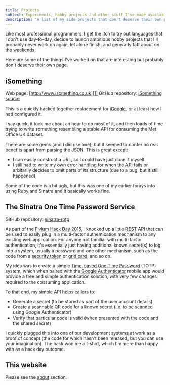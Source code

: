 ```yaml
---
title: Projects
subtext: Experiments, hobby projects and other stuff I've made available.
description: "A list of my side projects that don't deserve their own page, but are interesting enough to mention and/or link to."
---
```


Like most professional programmers, I get the itch to try out languages that I don't use day-to-day, decide to launch ambitious hobby projects that I'll probably never work on again, let alone finish, and generally faff about on the weekends.

Here are some of the things I've worked on that are interesting but probably don't deserve their own page.

iSomething
----------

Web page: [http://www.isomething.co.uk][1]
GitHub repository: [iSomething source][2]

This is a quickly hacked together replacement for [iGoogle][3], or at least how I had configured it.

I say quick, it took me about an hour to do most of it, and then loads of time trying to write something resembling a stable API for consuming the Met Office UK dataset. 

There are some gems (and I did use one), but it seemed to confer no real benefits apart from parsing the JSON. This is great except:

* I can easily construct a URL, so I could have just done it myself.
* I still had to write my own error handling for when the API fails or arbitarily decides to omit parts of its structure (due to a bug, but it still happened).
  
Some of the code is a bit ugly, but this was one of my earlier forays into using Ruby and Sinatra and it basically works fine.

The Sinatra One Time Password Service
-------------------------------------

GitHub repository: [sinatra-rotp][5]

As part of the [Fivium Hack Day 2015][6], I knocked up a little [REST][7] API that can be used to easily plug in a multi-factor authentication mechanism to any existing web application. For anyone not familiar with multi-factor authentication, it's essentially just having additional known secret(s) to log into a system, usually a password and one other mechanism, such as the code from a [security token][8] or [grid card][9], and so on. 

My idea was to create a simple [Time-based One Time Password][10] (TOTP) system, which when paired with the [Google Authenticator][11] mobile app would provide a free and simple authentication solution, with very few changes required to the consuming application.

To that end, my simple API helps callers to:

* Generate a secret (to be stored as part of the user account details)
* Create a scannable QR code for a known secret (i.e. to be scanned using Google Authenticator)
* Verify that particular code is valid (when presented with the code and the shared secret)

I quickly plugged this into one of our development systems at work as a proof of concept (the code for which hasn't been released, but you can use your imagination). The hack won me a t-shirt, which I'm more than happy with as a hack day outcome.

This website
------------

Please see the [about][4] section.

[1]: http://www.isomething.co.uk
[2]: http://github.com/benbasson/isomething
[3]: http://en.wikipedia.org/wiki/IGoogle
[4]: /about
[5]: https://github.com/benbasson/sinatra-rotp
[6]: http://www.fivium.co.uk/hackday/
[7]: https://en.wikipedia.org/wiki/Representational_state_transfer
[8]: https://en.wikipedia.org/wiki/RSA_SecurID
[9]: https://codetechnology.wordpress.com/2007/09/17/bingo-cards/
[10]: https://en.wikipedia.org/wiki/Time-based_One-time_Password_Algorithm
[11]: https://play.google.com/store/apps/details?id=com.google.android.apps.authenticator2&hl=en_GB